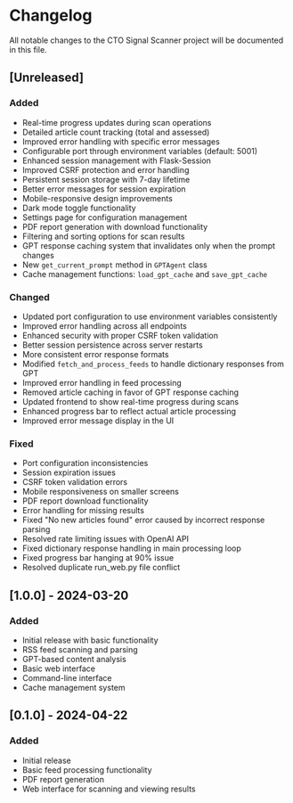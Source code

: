 # Changelog

All notable changes to the CTO Signal Scanner project will be documented in this file.

## [Unreleased]

### Added
- Real-time progress updates during scan operations
- Detailed article count tracking (total and assessed)
- Improved error handling with specific error messages
- Configurable port through environment variables (default: 5001)
- Enhanced session management with Flask-Session
- Improved CSRF protection and error handling
- Persistent session storage with 7-day lifetime
- Better error messages for session expiration
- Mobile-responsive design improvements
- Dark mode toggle functionality
- Settings page for configuration management
- PDF report generation with download functionality
- Filtering and sorting options for scan results
- GPT response caching system that invalidates only when the prompt changes
- New `get_current_prompt` method in `GPTAgent` class
- Cache management functions: `load_gpt_cache` and `save_gpt_cache`

### Changed
- Updated port configuration to use environment variables consistently
- Improved error handling across all endpoints
- Enhanced security with proper CSRF token validation
- Better session persistence across server restarts
- More consistent error response formats
- Modified `fetch_and_process_feeds` to handle dictionary responses from GPT
- Improved error handling in feed processing
- Removed article caching in favor of GPT response caching
- Updated frontend to show real-time progress during scans
- Enhanced progress bar to reflect actual article processing
- Improved error message display in the UI

### Fixed
- Port configuration inconsistencies
- Session expiration issues
- CSRF token validation errors
- Mobile responsiveness on smaller screens
- PDF report download functionality
- Error handling for missing results
- Fixed "No new articles found" error caused by incorrect response parsing
- Resolved rate limiting issues with OpenAI API
- Fixed dictionary response handling in main processing loop
- Fixed progress bar hanging at 90% issue
- Resolved duplicate run_web.py file conflict

## [1.0.0] - 2024-03-20

### Added
- Initial release with basic functionality
- RSS feed scanning and parsing
- GPT-based content analysis
- Basic web interface
- Command-line interface
- Cache management system

## [0.1.0] - 2024-04-22

### Added
- Initial release
- Basic feed processing functionality
- PDF report generation
- Web interface for scanning and viewing results 